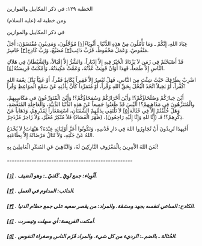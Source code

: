   الخطبة  ١٢٩: في ذكر المكاييل والموازين	

ومن خطبة له (عليه السلام)

في ذكر المكاييل والموازين

عِبَادَ اللهِ، إِنَّكُمْ ـ وَمَا تَأْمُلُونَ مِنْ هذِهِ الدُّنْيَا ـ أَثْوِيَاءُ[[١\]](https://arabic.balaghah.net/node/580#_ftn1) مُؤَجَّلُونَ، وَمَدِينُونَ مُقْتَضَوْنَ: أَجَلٌ مَنْقُوصٌ، وَعَمَلٌ مَحْفُوظٌ، فَرُبَّ دَائِب[[٢\]](https://arabic.balaghah.net/node/580#_ftn2) مُضَيَّعٌ، وَرُبَّ كَادِح[[٣\]](https://arabic.balaghah.net/node/580#_ftn3) خَاسِرٌ.

قَدْ أَصْبَحْتُمْ فِي زَمَن لاَ يَزْدَادُ الْخَيْرُ فِيهِ  إِلاَّ إِدْبَاراً، وَالشَّرُّ إِلاَّ إِقْبَالاً، وَالشَّيْطَانُ فِي  هَلاَكِ النَّاسِ إِلاَّ طَمَعاً، فَهذا أَوَانٌ قَوِيَتْ عُدَّتُهُ،  وَعَمَّتْ مَكِيدَتُهُ، وَأَمْكَنَتْ فَرِيسَتُهُ[[٤\]](https://arabic.balaghah.net/node/580#_ftn4).

اضْرِبْ بِطَرْفِكَ حَيْثُ شِئْتَ مِنَ النَّاسِ، فَهَلْ  تُبْصِرُ إِلاَّ فَقِيراً يُكَابِدُ فَقْراً، أَوْ غَنِيّاً بَدَّلَ  نِعْمَةَ اللهِ كُفْراً، أَوْ بَخِيلاً اتَّخَذَ الْبُخْلَ بِحَقِّ اللهِ  وَفْراً، أَوْ مُتَمَرِّداً كَأَنَّ بِأُذُنِهِ عَنْ سَمْعِ الْموَاعِظِ  وَقْراً!

أَيْنَ خِيارُكُمْ وَصُلَحَاؤُكُمْ؟! وَأَيْنَ أَحْرَارُكُمْ  وَسُمَحَاؤُكُمْ؟! وَأَيْنَ الْمُتَوَرِّعُونَ في مَكَاسِبِهِمْ،  والْمُتَنَزِّهُونَ فِي مَذَاهِبِهمْ؟! أَلَيْسَ قَدْ ظَعَنُوا جَمِيعاً  عَنْ هذِهِ الدُّنْيَا الدَّنِيَّةِ، وَالْعَاجِلَةِ المُنَغِّصَةِ، وَهَلْ خُلِّفْتُمْ إِلاَّ فِي حُثَالَة[[٥\]](https://arabic.balaghah.net/node/580#_ftn5) لاَ تَلْتَقِي بِذَمِّهِمْ الشَّفَتَانِ، اسْتِصْغَاراً لِقَدْرِهِمْ،  وَذَهَاباً عَنْ ذِكْرِهِمْ؟! فَـ (إِنَّا للهِ وَإِنَّا إِلَيْهِ  رَاجِعُونَ)، (ظَهَرَ الْفَسَادُ) فَلاَ مُنْكِرٌ مُغَيِّرٌ، وَلاَ زَاجرٌ  مُزْدَجِرٌ.

أَفَبِهذَا تُرِيدُونَ أَنْ تُجَاوِرُوا اللهَ فِي دَارِ  قُدْسِهِ، وَتَكُونُوا أَعَزَّ أَوْلِيَائِهِ عِنْدَهُ؟ هَيْهَاتَ! لاَ  يُخْدَعُ اللهُ عَنْ جَنَّتِهِ، وَلاَ تُنَالُ مَرْضَاتُهُ إِلاَّ  بِطَاعَتِهِ.

لَعَنَ اللهُ الاْمِرِينَ بِالْمَعْرُوفِ التَّارِكِينَ لَهُ، وَالنَّاهِينَ عَنِ المُنكَرِ الْعَامِلِينَ بِهِ!

##### ---------------------------------------------------

##### [[١\]](https://arabic.balaghah.net/node/580#_ftnref1) . أثْوِياء: جمع ثَوِيّ ـ كَغَنيّ ـ: وهو الضيف.

##### [[٢\]](https://arabic.balaghah.net/node/580#_ftnref2) . الدائب: المداوم في العمل.

##### [[٣\]](https://arabic.balaghah.net/node/580#_ftnref3) . الكادح: الساعي لنفسه بجهد ومشقة. والمراد: من يقصر سعيه على جمع حطام الدنيا.

##### [[٤\]](https://arabic.balaghah.net/node/580#_ftnref4) . أمكنت الفريسة: أي سهلت وتيسرت.

##### [[٥\]](https://arabic.balaghah.net/node/580#_ftnref5) . الحُثالة ـ بالضم ـ: الرديء من كل شيء. والمراد قَزَم الناس وصغراء النفوس. 

